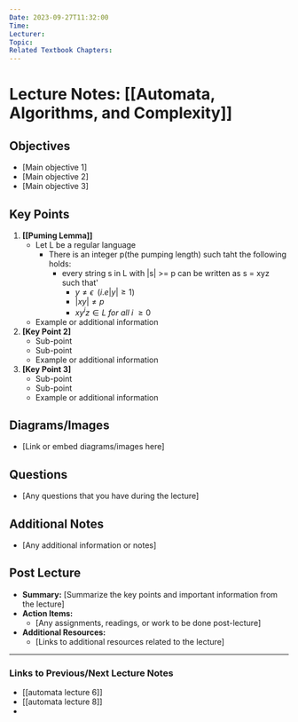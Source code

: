 ```yaml
---
Date: 2023-09-27T11:32:00
Time: 
Lecturer: 
Topic: 
Related Textbook Chapters:
---
```



# Lecture Notes: [[Automata, Algorithms, and Complexity]]


## Objectives
- [Main objective 1]
- [Main objective 2]
- [Main objective 3]

## Key Points
1. **[[Puming Lemma]]**
   - Let L be a regular language
	   - There is an integer p(the pumping length) such taht the following holds:
		   - every string s in L with |s| >= p can be written as s = xyz such that'
			   - $y \neq \epsilon \;\; (i.e |y| \geq 1)$
			   - $|xy| \neq p$
			   - $xy^{i}z \in L\: for\: all\: i \:\geq 0$
   - Example or additional information
2. **[Key Point 2]**
   - Sub-point
   - Sub-point
   - Example or additional information
3. **[Key Point 3]**
   - Sub-point
   - Sub-point
   - Example or additional information

## Diagrams/Images
- [Link or embed diagrams/images here]

## Questions
- [Any questions that you have during the lecture]

## Additional Notes
- [Any additional information or notes]

## Post Lecture
- **Summary:** [Summarize the key points and important information from the lecture]
- **Action Items:** 
  - [Any assignments, readings, or work to be done post-lecture]
- **Additional Resources:**
  - [Links to additional resources related to the lecture]

---

### Links to Previous/Next Lecture Notes
- [[automata lecture 6]]
- [[automata lecture 8]]
- 

